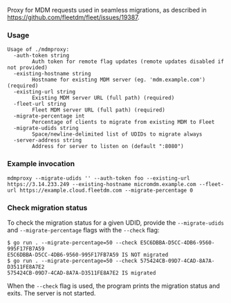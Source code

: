 Proxy for MDM requests used in seamless migrations, as described in
https://github.com/fleetdm/fleet/issues/19387.


### Usage

```
Usage of ./mdmproxy:
  -auth-token string
        Auth token for remote flag updates (remote updates disabled if not provided)
  -existing-hostname string
        Hostname for existing MDM server (eg. 'mdm.example.com') (required)
  -existing-url string
        Existing MDM server URL (full path) (required)
  -fleet-url string
        Fleet MDM server URL (full path) (required)
  -migrate-percentage int
        Percentage of clients to migrate from existing MDM to Fleet
  -migrate-udids string
        Space/newline-delimited list of UDIDs to migrate always
  -server-address string
        Address for server to listen on (default ":8080")
```

### Example invocation
```
mdmproxy --migrate-udids '' --auth-token foo --existing-url https://3.14.233.249 --existing-hostname micromdm.example.com --fleet-url https://example.cloud.fleetdm.com --migrate-percentage 0
```

### Check migration status

To check the migration status for a given UDID, provide the `--migrate-udids` and
`--migrate-percentage` flags with the `--check` flag:

```
$ go run . --migrate-percentage=50 --check E5C6DBBA-D5CC-4DB6-9560-995F17FB7A59
E5C6DBBA-D5CC-4DB6-9560-995F17FB7A59 IS NOT migrated
$ go run . --migrate-percentage=50 --check 575424CB-09D7-4CAD-8A7A-D3511FE8A7E2
575424CB-09D7-4CAD-8A7A-D3511FE8A7E2 IS migrated
```

When the `--check` flag is used, the program prints the migration status and exits. The server is not started.